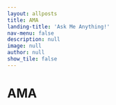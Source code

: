 ```yaml
---
layout: allposts
title: AMA
landing-title: 'Ask Me Anything!'
nav-menu: false
description: null
image: null
author: null
show_tile: false
---
```


<h1>AMA</h1>
